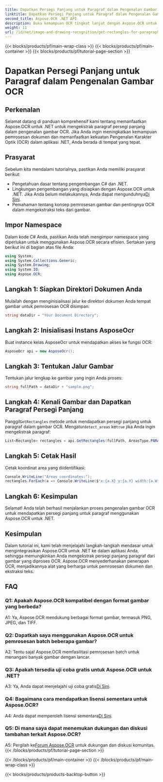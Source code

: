 ```yaml
---
title: Dapatkan Persegi Panjang untuk Paragraf dalam Pengenalan Gambar OCR
linktitle: Dapatkan Persegi Panjang untuk Paragraf dalam Pengenalan Gambar OCR
second_title: Aspose.OCR .NET API
description: Buka kemampuan OCR tingkat lanjut dengan Aspose.OCR untuk .NET. Ekstrak paragraf persegi panjang dengan mudah.
weight: 11
url: /id/net/image-and-drawing-recognition/get-rectangles-for-paragraphs/
---
```


{{< blocks/products/pf/main-wrap-class >}}
{{< blocks/products/pf/main-container >}}
{{< blocks/products/pf/tutorial-page-section >}}

# Dapatkan Persegi Panjang untuk Paragraf dalam Pengenalan Gambar OCR

## Perkenalan

Selamat datang di panduan komprehensif kami tentang memanfaatkan Aspose.OCR untuk .NET untuk mengekstrak paragraf persegi panjang dalam pengenalan gambar OCR. Jika Anda ingin meningkatkan kemampuan pemrosesan dokumen dan memanfaatkan kekuatan Pengenalan Karakter Optik (OCR) dalam aplikasi .NET, Anda berada di tempat yang tepat.

## Prasyarat

Sebelum kita mendalami tutorialnya, pastikan Anda memiliki prasyarat berikut:

- Pengetahuan dasar tentang pengembangan C# dan .NET.
-  Lingkungan pengembangan yang disiapkan dengan Aspose.OCR untuk .NET. Jika Anda belum melakukannya, Anda dapat mengunduhnya[Di Sini](https://releases.aspose.com/ocr/net/).
- Pemahaman tentang konsep pemrosesan gambar dan pentingnya OCR dalam mengekstraksi teks dari gambar.

## Impor Namespace

Dalam kode C# Anda, pastikan Anda telah mengimpor namespace yang diperlukan untuk menggunakan Aspose.OCR secara efisien. Sertakan yang berikut ini di bagian atas file Anda:

```csharp
using System;
using System.Collections.Generic;
using System.Drawing;
using System.IO;
using Aspose.OCR;
```

## Langkah 1: Siapkan Direktori Dokumen Anda

Mulailah dengan menginisialisasi jalur ke direktori dokumen Anda tempat gambar untuk pemrosesan OCR disimpan:

```csharp
string dataDir = "Your Document Directory";
```

## Langkah 2: Inisialisasi Instans AsposeOcr

Buat instance kelas AsposeOcr untuk mendapatkan akses ke fungsi OCR:

```csharp
AsposeOcr api = new AsposeOcr();
```

## Langkah 3: Tentukan Jalur Gambar

Tentukan jalur lengkap ke gambar yang ingin Anda proses:

```csharp
string fullPath = dataDir + "sample.png";
```

## Langkah 4: Kenali Gambar dan Dapatkan Paragraf Persegi Panjang

 Panggil`GetRectangles` metode untuk mendapatkan persegi panjang untuk paragraf dalam gambar OCR. Mengatur`detect_areas` ke`true` jika Anda ingin mengekstrak paragraf:

```csharp
List<Rectangle> rectangles = api.GetRectangles(fullPath, AreasType.PARAGRAPHS, true);
```

## Langkah 5: Cetak Hasil

Cetak koordinat area yang diidentifikasi:

```csharp
Console.WriteLine("Areas coordinates:");
rectangles.ForEach(a => Console.WriteLine($"x:{a.X} y:{a.Y} width:{a.Width} height:{a.Height}"));
```

## Langkah 6: Kesimpulan

Selamat! Anda telah berhasil menjalankan proses pengenalan gambar OCR untuk mendapatkan persegi panjang untuk paragraf menggunakan Aspose.OCR untuk .NET.

## Kesimpulan

Dalam tutorial ini, kami telah menjelajahi langkah-langkah mendasar untuk mengintegrasikan Aspose.OCR untuk .NET ke dalam aplikasi Anda, sehingga memungkinkan Anda mengekstrak persegi panjang paragraf dari gambar yang diproses OCR. Aspose.OCR menyederhanakan penerapan OCR, menjadikannya alat yang berharga untuk pemrosesan dokumen dan ekstraksi teks.

## FAQ

### Q1: Apakah Aspose.OCR kompatibel dengan format gambar yang berbeda?

A1: Ya, Aspose.OCR mendukung berbagai format gambar, termasuk PNG, JPEG, dan TIFF.

### Q2: Dapatkah saya menggunakan Aspose.OCR untuk pemrosesan batch beberapa gambar?

A2: Tentu saja! Aspose.OCR memfasilitasi pemrosesan batch untuk menangani banyak gambar dengan lancar.

### Q3: Apakah tersedia uji coba gratis untuk Aspose.OCR untuk .NET?

 A3: Ya, Anda dapat menjelajahi uji coba gratis[Di Sini](https://releases.aspose.com/).

### Q4: Bagaimana cara mendapatkan lisensi sementara untuk Aspose.OCR?

 A4: Anda dapat memperoleh lisensi sementara[Di Sini](https://purchase.aspose.com/temporary-license/).

### Q5: Di mana saya dapat menemukan dukungan dan diskusi tambahan terkait Aspose.OCR?

 A5: Pergilah ke[Forum Aspose.OCR](https://forum.aspose.com/c/ocr/16) untuk dukungan dan diskusi komunitas.
{{< /blocks/products/pf/tutorial-page-section >}}

{{< /blocks/products/pf/main-container >}}
{{< /blocks/products/pf/main-wrap-class >}}

{{< blocks/products/products-backtop-button >}}
